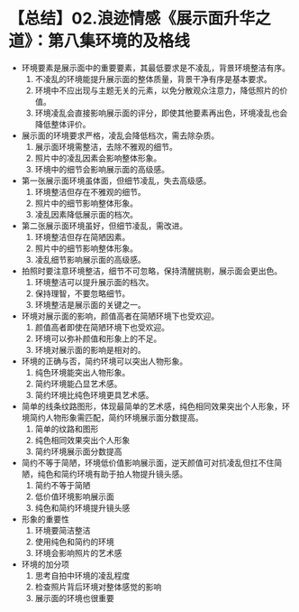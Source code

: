 # 【总结】02.浪迹情感《展示面升华之道》：第八集环境的及格线

-   环境要素是展示面中的重要要素，其最低要求是不凌乱，背景环境整洁有序。
    1.  不凌乱的环境能提升展示面的整体质量，背景干净有序是基本要求。
    2.  环境中不应出现与主题无关的元素，以免分散观众注意力，降低照片的价值。
    3.  环境凌乱会直接影响展示面的评分，即使其他要素再出色，环境凌乱也会降低整体评价。
-   展示面的环境要求严格，凌乱会降低档次，需去除杂质。
    1.  展示面环境需整洁，去除不雅观的细节。
    2.  照片中的凌乱因素会影响整体形象。
    3.  环境中的细节会影响展示面的高级感。
-   第一张展示面环境虽体面，但细节凌乱，失去高级感。
    1.  环境整洁但存在不雅观的细节。
    2.  照片中的细节影响整体形象。
    3.  凌乱因素降低展示面的档次。
-   第二张展示面环境虽好，但细节凌乱，需改进。
    1.  环境整洁但存在简陋因素。
    2.  照片中的细节影响整体形象。
    3.  凌乱细节影响展示面的高级感。
-   拍照时要注意环境整洁，细节不可忽略，保持清醒挑剔，展示面会更出色。
    1.  环境整洁可以提升展示面的档次。
    2.  保持理智，不要忽略细节。
    3.  环境整洁是展示面的关键之一。
-   环境对展示面的影响，颜值高者在简陋环境下也受欢迎。
    1.  颜值高者即使在简陋环境下也受欢迎。
    2.  环境可以弥补颜值和形象上的不足。
    3.  环境对展示面的影响是相对的。
-   环境的正确与否，简约环境可以突出人物形象。
    1.  纯色环境能突出人物形象。
    2.  简约环境能凸显艺术感。
    3.  简约环境比纯色环境更具艺术感。
-   简单的线条纹路图形，体现最简单的艺术感，纯色相同效果突出个人形象，环境简约人物形象需匹配，简约环境展示面分数提高。
    1.  简单的纹路和图形
    2.  纯色相同效果突出个人形象
    3.  简约环境展示面分数提高
-   简约不等于简陋，环境低价值影响展示面，逆天颜值可对抗凌乱但扛不住简陋，纯色和简约环境有助于拍人物提升镜头感。
    1.  简约不等于简陋
    2.  低价值环境影响展示面
    3.  纯色和简约环境提升镜头感
-   形象的重要性
    1.  环境要简洁整洁
    2.  使用纯色和简约的环境
    3.  环境会影响照片的艺术感
-   环境的加分项
    1.  思考自拍中环境的凌乱程度
    2.  检查照片背后环境对整体感觉的影响
    3.  展示面的环境也很重要